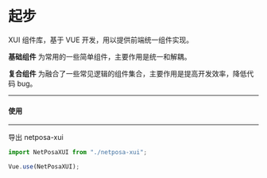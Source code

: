 # 起步

XUI 组件库，基于 VUE 开发，用以提供前端统一组件实现。

**基础组件** 为常用的一些简单组件，主要作用是统一和解耦。

**复合组件** 为融合了一些常见逻辑的组件集合，主要作用是提高开发效率，降低代码 bug。

---

#### 使用

---

导出 netposa-xui

```js
import NetPosaXUI from "./netposa-xui";

Vue.use(NetPosaXUI);
```
